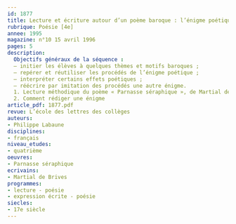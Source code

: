 ```yaml
---
id: 1877
title: Lecture et écriture autour d’un poème baroque : l’énigme poétique, séquence 
rubrique: Poésie [4e]
annee: 1995
magazine: n°10 15 avril 1996
pages: 5
description: 
  Objectifs généraux de la séquence :
  – initier les élèves à quelques thèmes et motifs baroques ;
  – repérer et réutiliser les procédés de l’énigme poétique ;
  – interpréter certains effets poétiques ;
  – réécrire par imitation des procédés une autre énigme.
  1. Lecture méthodique du poème « Parnasse séraphique », de Martial de Brives
  2. Comment rédiger une énigme
article_pdf: 1877.pdf
revue: L’école des lettres des collèges
auteurs:
- Philippe Labaune
disciplines:
- français
niveau_etudes:
- quatrième
oeuvres:
- Parnasse séraphique
ecrivains:
- Martial de Brives
programmes:
- lecture - poésie
- expression écrite - poésie
siecles:
- 17e siècle
---
```

